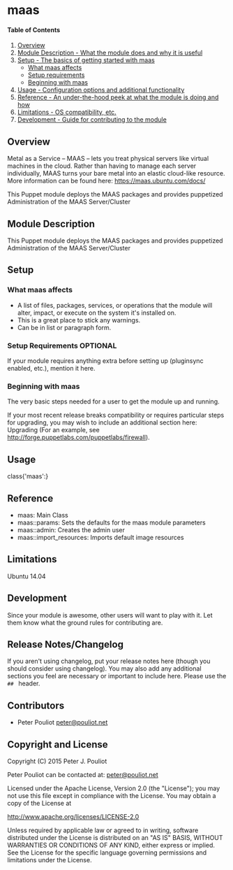 # maas

#### Table of Contents

1. [Overview](#overview)
2. [Module Description - What the module does and why it is useful](#module-description)
3. [Setup - The basics of getting started with maas](#setup)
    * [What maas affects](#what-maas-affects)
    * [Setup requirements](#setup-requirements)
    * [Beginning with maas](#beginning-with-maas)
4. [Usage - Configuration options and additional functionality](#usage)
5. [Reference - An under-the-hood peek at what the module is doing and how](#reference)
5. [Limitations - OS compatibility, etc.](#limitations)
6. [Development - Guide for contributing to the module](#development)

## Overview

Metal as a Service – MAAS – lets you treat physical servers
like virtual machines in the cloud. Rather than having to
manage each server individually, MAAS turns your bare metal
into an elastic cloud-like resource.
More information can be found here:
  https://maas.ubuntu.com/docs/

This Puppet module deploys the MAAS packages and provides puppetized
Administration of the MAAS Server/Cluster

## Module Description
This Puppet module deploys the MAAS packages and provides puppetized
Administration of the MAAS Server/Cluster

## Setup

### What maas affects

* A list of files, packages, services, or operations that the module will alter,
  impact, or execute on the system it's installed on.
* This is a great place to stick any warnings.
* Can be in list or paragraph form.

### Setup Requirements **OPTIONAL**

If your module requires anything extra before setting up (pluginsync enabled,
etc.), mention it here.

### Beginning with maas

The very basic steps needed for a user to get the module up and running.

If your most recent release breaks compatibility or requires particular steps
for upgrading, you may wish to include an additional section here: Upgrading
(For an example, see http://forge.puppetlabs.com/puppetlabs/firewall).

## Usage

  class{'maas':}

## Reference
- maas: Main Class
- maas::params: Sets the defaults for the maas module parameters
- maas::admin: Creates the admin user
- maas::import_resources: Imports default image resources


## Limitations

  Ubuntu 14.04

## Development

Since your module is awesome, other users will want to play with it. Let them
know what the ground rules for contributing are.

## Release Notes/Changelog

If you aren't using changelog, put your release notes here (though you should
consider using changelog). You may also add any additional sections you feel are
necessary or important to include here. Please use the `## ` header.

## Contributors
* Peter Pouliot <peter@pouliot.net>

## Copyright and License

Copyright (C) 2015 Peter J. Pouliot

Peter Pouliot can be contacted at: peter@pouliot.net

Licensed under the Apache License, Version 2.0 (the "License");
you may not use this file except in compliance with the License.
You may obtain a copy of the License at

  http://www.apache.org/licenses/LICENSE-2.0

Unless required by applicable law or agreed to in writing, software
distributed under the License is distributed on an "AS IS" BASIS,
WITHOUT WARRANTIES OR CONDITIONS OF ANY KIND, either express or implied.
See the License for the specific language governing permissions and
limitations under the License.
